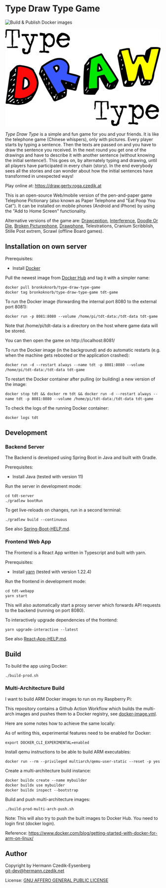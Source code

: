 # Type Draw Type Game

![Build & Publish Docker images](https://github.com/Bronkoknorb/type-draw-type-game/workflows/Build%20&%20Publish%20Docker%20images/badge.svg)

![Type Draw Type Logo](/tdt-webapp/src/img/logo.svg?raw=true&sanitize=true)

_Type Draw Type_ is a simple and fun game for you and your friends.
It is like the telephone game (Chinese whispers), only with pictures.
Every player starts by typing a sentence.
Then the texts are passed on and you have to draw the sentence you received.
In the next round you get one of the drawings and have to describe it with another sentence (without knowing the initial sentence!).
This goes on, by alternately typing and drawing, until all players have participated in every chain (story).
In the end everybody sees all the stories and can wonder about how the initial sentences have transformed in unexpected ways!

Play online at: https://draw.gerty.roga.czedik.at

This is an open-source Web/mobile version of the pen-and-paper game Telephone Pictionary (also known as Paper Telephone and "Eat Poop You Cat"). It can be installed on mobile phones (Android and iPhone) by using the "Add to Home Screen" functionality.

Alternative versions of the game are: [Drawception](https://drawception.com/), [Interference](https://www.playinterference.com/), [Doodle Or Die](http://doodleordie.com/), [Broken Picturephone](https://www.brokenpicturephone.com/), [Drawphone](https://github.com/tannerkrewson/drawphone), Telestrations, Cranium Scribblish, Stille Post extrem, Scrawl (offline Board games).

## Installation on own server

Prerequisites:

- Install [Docker](https://www.docker.com/)

Pull the newest image from [Docker Hub](https://hub.docker.com/r/bronkoknorb/type-draw-type-game) and tag it with a simpler name:

    docker pull bronkoknorb/type-draw-type-game
    docker tag bronkoknorb/type-draw-type-game tdt-game

To run the Docker image (forwarding the internal port 8080 to the external port 8081):

    docker run -p 8081:8080 --volume /home/pi/tdt-data:/tdt-data tdt-game

Note that /home/pi/tdt-data is a directory on the host where game data will be stored.

You can then open the game on http://localhost:8081/

To run the Docker image (in the background) and do automatic restarts (e.g. when the machine gets rebooted or the application crashed):

    docker run -d --restart always --name tdt -p 8081:8080 --volume /home/pi/tdt-data:/tdt-data tdt-game

To restart the Docker container after pulling (or building) a new version of the image:

    docker stop tdt && docker rm tdt && docker run -d --restart always --name tdt -p 8081:8080 --volume /home/pi/tdt-data:/tdt-data tdt-game

To check the logs of the running Docker container:

    docker logs tdt

## Development

### Backend Server

The Backend is developed using Spring Boot in Java and built with Gradle.

Prerequisites:

- Install Java (tested with version 11)

Run the server in development mode:

    cd tdt-server
    ./gradlew bootRun

To get live-reloads on changes, run in a second terminal:

    ./gradlew build --continuous

See also [Spring-Boot-HELP.md](tdt-server/Spring-Boot-HELP.md).

### Frontend Web App

The Frontend is a React App written in Typescript and built with yarn.

Prerequisites:

- Install [yarn](https://yarnpkg.com/) (tested with version 1.22.4)

Run the frontend in development mode:

    cd tdt-webapp
    yarn start

This will also automatically start a proxy server which forwards API requests to the backend (running on port 8080).

To interactively upgrade dependencies of the frontend:

    yarn upgrade-interactive --latest

See also [React-App-HELP.md](tdt-webapp/React-App-HELP.md).

## Build

To build the app using Docker:

    ./build-prod.sh

### Multi-Architecture Build

I want to build ARM Docker images to run on my Raspberry Pi:

This repository contains a Github Action Workflow which builds the multi-arch images and pushes them to a Docker registry, see [docker-image.yml](.github/workflows/docker-image.yml).

Here are some notes how to achieve the same locally:

As of writing this, experimental features need to be enabled for Docker:

    export DOCKER_CLI_EXPERIMENTAL=enabled

Install qemu instructions to be able to build ARM executables:

    docker run --rm --privileged multiarch/qemu-user-static --reset -p yes

Create a multi-architecture build instance:

    docker buildx create --name mybuilder
    docker buildx use mybuilder
    docker buildx inspect --bootstrap

Build and push multi-architecture images:

    ./build-prod-multi-arch-push.sh

Note: This will also try to push the built images to Docker Hub. You need to login first (docker login).

Reference: https://www.docker.com/blog/getting-started-with-docker-for-arm-on-linux/

## Author

Copyright by Hermann Czedik-Eysenberg  
git-dev@hermann.czedik.net

License: [GNU AFFERO GENERAL PUBLIC LICENSE](LICENSE)
